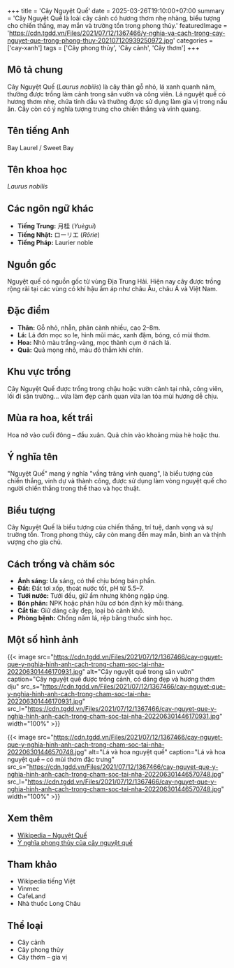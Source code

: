 +++
title = 'Cây Nguyệt Quế'
date = 2025-03-26T19:10:00+07:00
summary = 'Cây Nguyệt Quế là loài cây cảnh có hương thơm nhẹ nhàng, biểu tượng cho chiến thắng, may mắn và trường tồn trong phong thủy.'
featuredImage = 'https://cdn.tgdd.vn/Files/2021/07/12/1367466/y-nghia-va-cach-trong-cay-nguyet-que-trong-phong-thuy-202107120939250972.jpg'
categories = ['cay-xanh']
tags = ['Cây phong thủy', 'Cây cảnh', 'Cây thơm']
+++

## Mô tả chung

Cây Nguyệt Quế (*Laurus nobilis*) là cây thân gỗ nhỏ, lá xanh quanh năm, thường được trồng làm cảnh trong sân vườn và công viên. Lá nguyệt quế có hương thơm nhẹ, chứa tinh dầu và thường được sử dụng làm gia vị trong nấu ăn. Cây còn có ý nghĩa tượng trưng cho chiến thắng và vinh quang.

## Tên tiếng Anh

Bay Laurel / Sweet Bay

## Tên khoa học

*Laurus nobilis*

## Các ngôn ngữ khác

- **Tiếng Trung:** 月桂 (*Yuèguì*)
- **Tiếng Nhật:** ローリエ (*Rōrie*)
- **Tiếng Pháp:** Laurier noble

## Nguồn gốc

Nguyệt quế có nguồn gốc từ vùng Địa Trung Hải. Hiện nay cây được trồng rộng rãi tại các vùng có khí hậu ấm áp như châu Âu, châu Á và Việt Nam.

## Đặc điểm

- **Thân:** Gỗ nhỏ, nhẵn, phân cành nhiều, cao 2–8m.
- **Lá:** Lá đơn mọc so le, hình mũi mác, xanh đậm, bóng, có mùi thơm.
- **Hoa:** Nhỏ màu trắng-vàng, mọc thành cụm ở nách lá.
- **Quả:** Quả mọng nhỏ, màu đỏ thẫm khi chín.

## Khu vực trồng

Cây Nguyệt Quế được trồng trong chậu hoặc vườn cảnh tại nhà, công viên, lối đi sân trường... vừa làm đẹp cảnh quan vừa lan tỏa mùi hương dễ chịu.

## Mùa ra hoa, kết trái

Hoa nở vào cuối đông – đầu xuân. Quả chín vào khoảng mùa hè hoặc thu.

## Ý nghĩa tên

"Nguyệt Quế" mang ý nghĩa "vầng trăng vinh quang", là biểu tượng của chiến thắng, vinh dự và thành công, được sử dụng làm vòng nguyệt quế cho người chiến thắng trong thể thao và học thuật.

## Biểu tượng

Cây Nguyệt Quế là biểu tượng của chiến thắng, trí tuệ, danh vọng và sự trường tồn. Trong phong thủy, cây còn mang đến may mắn, bình an và thịnh vượng cho gia chủ.

## Cách trồng và chăm sóc

- **Ánh sáng:** Ưa sáng, có thể chịu bóng bán phần.
- **Đất:** Đất tơi xốp, thoát nước tốt, pH từ 5.5–7.
- **Tưới nước:** Tưới đều, giữ ẩm nhưng không ngập úng.
- **Bón phân:** NPK hoặc phân hữu cơ bón định kỳ mỗi tháng.
- **Cắt tỉa:** Giữ dáng cây đẹp, loại bỏ cành khô.
- **Phòng bệnh:** Chống nấm lá, rệp bằng thuốc sinh học.

## Một số hình ảnh

{{< image src="https://cdn.tgdd.vn/Files/2021/07/12/1367466/cay-nguyet-que-y-nghia-hinh-anh-cach-trong-cham-soc-tai-nha-202206301446170931.jpg"
           alt="Cây nguyệt quế trong sân vườn"
           caption="Cây nguyệt quế được trồng cảnh, có dáng đẹp và hương thơm dịu"
           src_s="https://cdn.tgdd.vn/Files/2021/07/12/1367466/cay-nguyet-que-y-nghia-hinh-anh-cach-trong-cham-soc-tai-nha-202206301446170931.jpg"
           src_l="https://cdn.tgdd.vn/Files/2021/07/12/1367466/cay-nguyet-que-y-nghia-hinh-anh-cach-trong-cham-soc-tai-nha-202206301446170931.jpg"
           width="100%" >}}

{{< image src="https://cdn.tgdd.vn/Files/2021/07/12/1367466/cay-nguyet-que-y-nghia-hinh-anh-cach-trong-cham-soc-tai-nha-202206301446570748.jpg"
           alt="Lá và hoa nguyệt quế"
           caption="Lá và hoa nguyệt quế – có mùi thơm đặc trưng"
           src_s="https://cdn.tgdd.vn/Files/2021/07/12/1367466/cay-nguyet-que-y-nghia-hinh-anh-cach-trong-cham-soc-tai-nha-202206301446570748.jpg"
           src_l="https://cdn.tgdd.vn/Files/2021/07/12/1367466/cay-nguyet-que-y-nghia-hinh-anh-cach-trong-cham-soc-tai-nha-202206301446570748.jpg"
           width="100%" >}}

## Xem thêm

- [Wikipedia – Nguyệt Quế](https://vi.wikipedia.org/wiki/Nguy%E1%BB%87t_qu%E1%BA%BF)
- [Ý nghĩa phong thủy của cây nguyệt quế](https://baophapluat.vn/bds/y-nghia-phong-thuy-cua-cay-nguyet-que-post495993.html)

## Tham khảo

- Wikipedia tiếng Việt
- Vinmec
- CafeLand
- Nhà thuốc Long Châu

## Thể loại

- Cây cảnh
- Cây phong thủy
- Cây thơm – gia vị
